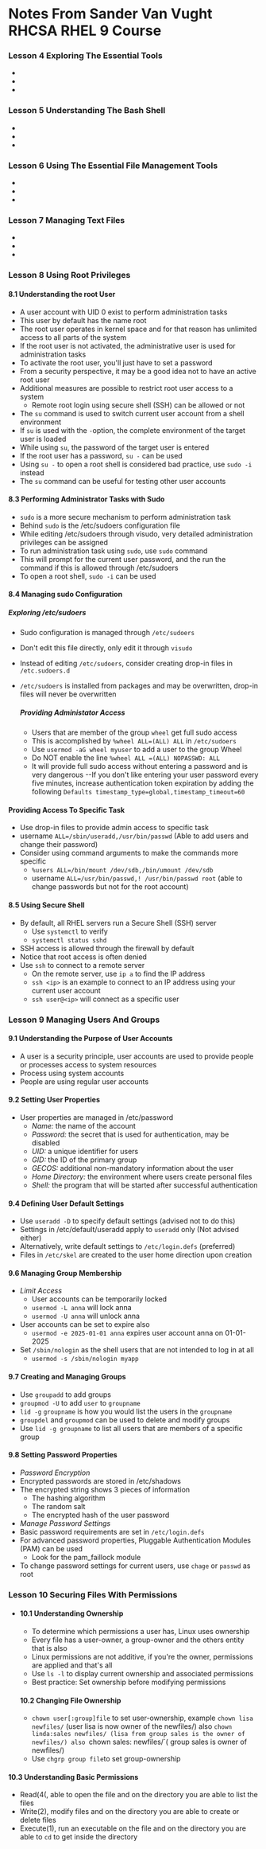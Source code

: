 # Notes From Sander Van Vught RHCSA RHEL 9 Course

### Lesson 4 Exploring The Essential Tools
 -
 -
 -


### Lesson 5 Understanding The Bash Shell
-
-
-
### Lesson 6 Using The Essential File Management Tools
-
-
-
### Lesson 7 Managing Text Files
-
-
-
### Lesson 8 Using Root Privileges 

#### 8.1 Understanding the root User
   - A user account with UID 0 exist to perform administration tasks
   - This user by default has the name root
   - The root user operates in kernel space and for that reason has unlimited access to all parts of the system
   - If the root user is not activated, the administrative user is used for administration tasks
   - To activate the root user, you'll just have to set a password
   - From a security perspective, it may be a good idea not to have an active root user
   - Additional measures are possible to restrict root user access to a system
      - Remote root login using secure shell (SSH) can be allowed or not
   - The `su` command is used to switch current user account from a shell environment
   - If `su` is used with the `-`option, the complete environment of the target user is loaded
   - While using `su`, the password of the target user is entered
   - If the root user has a password, `su -` can be used
   - Using `su -` to open a root shell is considered bad practice, use `sudo -i` instead
   - The `su` command can be useful for testing other user accounts

  #### 8.3 Performing Administrator Tasks with Sudo
   - `sudo` is a more secure mechanism to perform administration task
   - Behind `sudo` is the /etc/sudoers configuration file
   - While editing /etc/sudoers through visudo, very detailed administration privileges can be assigned
   - To run administration task using `sudo`, use `sudo` command
   - This will prompt for the current user password, and the run the command if this is allowed through /etc/sudoers
   - To open a root shell, `sudo -i` can be used

  #### 8.4 Managing sudo Configuration
   ##### *Exploring /etc/sudoers*
- Sudo configuration is managed through `/etc/sudoers`
- Don't edit this file directly, only edit it through `visudo`
- Instead of editing `/etc/sudoers`, consider creating drop-in files in `/etc.sudoers.d`
- `/etc/sudoers` is installed from packages and may be overwritten, drop-in files will never be overwritten

  ##### *Providing Administator Access*
  - Users that are member of the group `wheel` get full sudo access
   - This is accomplished by `%wheel ALL=(ALL) ALL` in `/etc/sudoers`
   - Use `usermod -aG wheel myuser` to add a user to the group Wheel
  - Do NOT enable the line `%wheel ALL =(ALL) NOPASSWD: ALL`
   - It will provide full sudo access  without entering a password and is very dangerous
  --If you don't like entering your user password every five minutes, increase authentication token expiration by adding the following `Defaults timestamp_type=global,timestamp_timeout=60`

 #### Providing Access To Specific Task
 - Use drop-in files to provide admin access to specific task
  - username `ALL=/sbin/useradd,/usr/bin/passwd` (Able to add users and change their password)
- Consider using command arguments to make the commands more specific
  - `%users ALL=/bin/mount /dev/sdb,/bin/umount /dev/sdb`
  - username `ALL=/usr/bin/passwd,! /usr/bin/passwd root` (able to change passwords but not for the root account)

 #### 8.5 Using Secure Shell
 - By default, all RHEL servers run a Secure Shell (SSH) server
    - Use `systemctl` to verify
     - `systemctl status sshd`
 - SSH access is allowed through the firewall by default
 - Notice that root access is often denied
 - Use `ssh` to connect to a remote server
   - On the remote server, use `ip a` to find the IP address
   - `ssh <ip>` is an example to connect to an IP address using your current user account
   - `ssh user@<ip>` will connect as a specific user
  
### Lesson 9 Managing Users And Groups
  #### 9.1 Understanding the Purpose of User Accounts
   - A user is a security principle, user accounts are used to provide people or processes access to system resources
   - Process using system accounts
   - People are using regular user accounts
 #### 9.2 Setting User Properties
- User properties are managed in /etc/password
   - *Name:* the name of the account
   - *Password:* the secret that is used for authentication, may be disabled
   - *UID:* a unique identifier for users
   - *GID:* the ID of the primary group
   - *GECOS:* additional non-mandatory information about the user
   - *Home Directory:* the environment where users create personal files
   - *Shell:* the program that will be started after successful authentication
 #### 9.4 Defining User Default Settings
 - Use `useradd -D` to specify default settings (advised not to do this)
 - Settings in /etc/default/useradd apply to `useradd` only (Not advised either)
 - Alternatively, write default settings to `/etc/login.defs` (preferred)
 - Files in `/etc/skel` are created to the user home direction upon creation
#### 9.6 Managing Group Membership
- *Limit Access*
  - User accounts can be temporarily locked
  - `usermod -L anna` will lock anna
  - `usermod -U anna` will unlock anna
- User accounts can be set to expire also
  - `usermod -e 2025-01-01 anna` expires user account anna on 01-01-2025
- Set `/sbin/nologin` as the shell users that are not intended to log in at all
  - `usermod -s /sbin/nologin myapp`
 
#### 9.7 Creating and Managing Groups
- Use `groupadd` to add groups
- `groupmod -U` to add `user` to `groupname`
- `lid -g` `groupname` is how you would list the users in the `groupname`
- `groupdel` and `groupmod` can be used to delete and modify groups
- Use `lid -g groupname` to list all users that are members of a specific group

#### 9.8 Setting Password Properties
- *Password Encryption*
- Encrypted passwords are stored in /etc/shadows
- The encrypted string shows 3 pieces of information
  - The hashing algorithm
  - The random salt
  - The encrypted hash of the user password
- *Manage Password Settings*
- Basic password requirements are set in `/etc/login.defs`
- For advanced password properties, Pluggable Authentication Modules (PAM) can be used
  - Look for the pam_faillock module
- To change password settings for current users, use `chage` or `passwd` as root
 
 
### Lesson 10 Securing Files With Permissions
- #### 10.1 Understanding Ownership
  - To determine which permissions a user has, Linux uses ownership
  - Every file has a user-owner, a group-owner and the others entity that is also
  - Linux permissions are not additive, if you're the owner, permissions are applied and that's all
  - Use `ls -l` to display current ownership and associated permissions
  - Best practice: Set ownership before modifying permissions
 
  #### 10.2 Changing File Ownership
   - `chown user[:group]file` to set user-ownership, example `chown lisa newfiles/` (user lisa is now owner of the newfiles/) also `chown linda:sales newfiles/ (lisa from group sales is the owner of newfiles/) also `chown sales: newfiles/`( group sales is owner of newfiles/)
   - Use `chgrp group file`to set group-ownership
     
 #### 10.3 Understanding Basic Permissions
- Read(4(, able to open the file and on the directory you are able to list the files
- Write(2), modify files and on the directory you are able to create or delete files
- Execute(1), run an executable on the file and on the directory you are able to `cd` to get inside the directory

